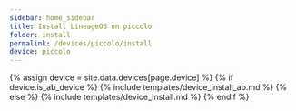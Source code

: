 ```yaml
---
sidebar: home_sidebar
title: Install LineageOS on piccolo
folder: install
permalink: /devices/piccolo/install
device: piccolo
---
```

{% assign device = site.data.devices[page.device] %}
{% if device.is_ab_device %}
{% include templates/device_install_ab.md %}
{% else %}
{% include templates/device_install.md %}
{% endif %}
